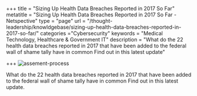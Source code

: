 +++
title = "Sizing Up Health Data Breaches Reported in 2017 So Far"
metatitle = "Sizing Up Health Data Breaches Reported in 2017 So Far - Netspective"
type = "page"
url = "/thought-leadership/knowldgebase/sizing-up-health-data-breaches-reported-in-2017-so-far/"
categories ="Cybersecurity"
keywords = "Medical Technology, Healthcare & Government IT"
description = "What do the 22 health data breaches reported in 2017 that have been added to the federal wall of shame tally have in common Find out in this latest update"
 
+++
![assement-process](/blog/Sizing_Up__1486555156-300x181.jpg#center) 

What do the 22 health data breaches reported in 2017 that have been added to the federal wall of shame tally have in common Find out in this latest update.